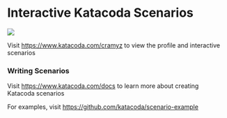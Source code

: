 # Interactive Katacoda Scenarios

[![](http://shields.katacoda.com/katacoda/cramyz/count.svg)](https://www.katacoda.com/cramyz "Get your profile on Katacoda.com")

Visit https://www.katacoda.com/cramyz to view the profile and interactive scenarios

### Writing Scenarios
Visit https://www.katacoda.com/docs to learn more about creating Katacoda scenarios

For examples, visit https://github.com/katacoda/scenario-example
